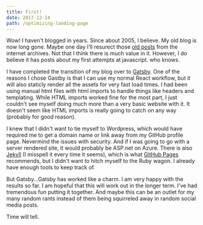 ```yaml
---
title: First!
date: 2017-12-14
path: /optimizing-landing-page
---
```


Wow! I haven't blogged in years. Since about 2005, I believe. My old blog is now long gone. Maybe one day I'll resurect those [old posts](https://web.archive.org/web/*/http://mctphysics.com/) from the internet archives. Not that I think there is much value in it. However, I do believe it has posts about my first attempts at javascript. who knows.

I have completed the transition of my blog over to [Gatsby](https://www.gatsbyjs.org/). One of the reasons I chose Gastby is that I can use my normal React workflow, but it will also staticly render all the assets for very fast load times. I had been using manual html files with html imports to handle things like headers and templating. While HTML imports worked fine for the most part, I just couldn't see myself doing much more than a very basic website with it. It doesn't seem like HTML imports is really going to catch on any way (probably for good reason).

I knew that I didn't want to tie myself to Wordpress, which would have required me to get a domain name or link away from my GitHub profile page. Nevermind the issues with security. And if I was going to go with a server rendered site, it would probably be ASP.net on Azure. There is also [Jekyll](https://jekyllrb.com/) (I misspell it every time it seems), which is what [GitHub Pages](https://help.github.com/articles/using-jekyll-as-a-static-site-generator-with-github-pages/) recommends, but I didn't want to hitch myself to the Ruby wagon. I already have enough tools to keep track of.

But Gatsby...Gatsby has worked like a charm. I am very happy with the results so far. I am hopeful that this will work out in the longer term. I've had tremendous fun putting it together. And maybe this can be an outlet for my many random rants instead of them being squirreled away in random social media posts.

Time will tell.